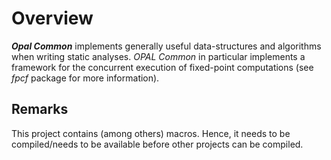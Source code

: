 # Overview
***Opal Common*** implements generally useful data-structures and algorithms when writing static
analyses. *OPAL Common* in particular implements a framework for the concurrent execution of
fixed-point computations (see _fpcf_ package for more information).

## Remarks
This project contains (among others) macros.
Hence, it needs to be compiled/needs to be available before other projects can be compiled.
